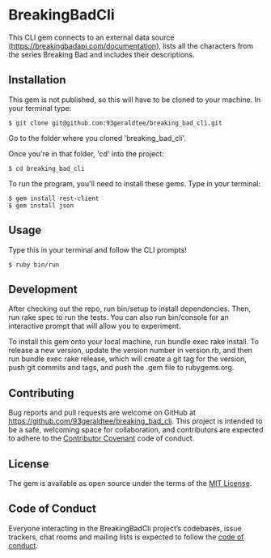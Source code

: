 # BreakingBadCli

This CLI gem connects to an external data source (https://breakingbadapi.com/documentation), lists all the characters from the series Breaking Bad and includes their descriptions.

## Installation

This gem is not published, so this will have to be cloned to your machine. In your terminal type:

    $ git clone git@github.com:93geraldtee/breaking_bad_cli.git

Go to the folder where you cloned 'breaking_bad_cli'.

Once you're in that folder, 'cd' into the project:

    $ cd breaking_bad_cli
    
To run the program, you'll need to install these gems. Type in your terminal:

    $ gem install rest-client
    $ gem install json

## Usage

Type this in your terminal and follow the CLI prompts!

    $ ruby bin/run
    
## Development
After checking out the repo, run bin/setup to install dependencies. Then, run rake spec to run the tests. You can also run bin/console for an interactive prompt that will allow you to experiment.

To install this gem onto your local machine, run bundle exec rake install. To release a new version, update the version number in version.rb, and then run bundle exec rake release, which will create a git tag for the version, push git commits and tags, and push the .gem file to rubygems.org.

## Contributing

Bug reports and pull requests are welcome on GitHub at https://github.com/93geraldtee/breaking_bad_cli. This project is intended to be a safe, welcoming space for collaboration, and contributors are expected to adhere to the [Contributor Covenant](http://contributor-covenant.org) code of conduct.

## License

The gem is available as open source under the terms of the [MIT License](https://opensource.org/licenses/MIT).

## Code of Conduct

Everyone interacting in the BreakingBadCli project’s codebases, issue trackers, chat rooms and mailing lists is expected to follow the [code of conduct](https://github.com/<93geraldtee>/breaking_bad_cli/blob/master/CODE_OF_CONDUCT.md).
